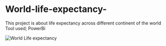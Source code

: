 # World-life-expectancy-

This project is about life expectancy across different continent of the world 
Tool used; PowerBi

![World Life expectancy](https://github.com/user-attachments/assets/416c127a-99d6-4e4b-871c-129c5e881bcc)
